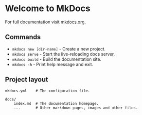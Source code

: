 # Welcome to MkDocs

For full documentation visit [mkdocs.org](https://www.mkdocs.org).

## Commands

* `mkdocs new [dir-name]` - Create a new project.
* `mkdocs serve` - Start the live-reloading docs server.
* `mkdocs build` - Build the documentation site.
* `mkdocs -h` - Print help message and exit.

## Project layout



    mkdocs.yml    # The configuration file.
    
    docs/
        index.md  # The documentation homepage.
        ...       # Other markdown pages, images and other files.
